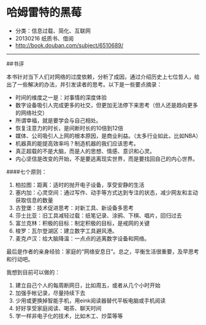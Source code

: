 # 哈姆雷特的黑莓

* 分类：信息过载、简化、互联网
* 20130216 纸质书、借阅
* http://book.douban.com/subject/6510689/

---

##书评

本书针对当下人们对网络的过度依赖，分析了成因，通过介绍历史上七位哲人，给出了一些解决的办法，并引发读者的思考。以下是一些要点摘录：

* 时间的维度之一是：对事情的深度体验
* 数字设备吸引人完成更多的社交，但更加无法停下来思考（但人还是趋向更多的网络社交）
* 所谓幸福，就是要学会与自己相处。
* 恢复注意力的时长，是间断时长的10倍到12倍
* 媒体、公司吸引人上网的根本原因，是商业利益。（太多行业如此，比如NBA）
* 机器真的能提高效率吗？制造机器的我们应该思考。
* 真正超载的不是大脑，而是人的思想、情感、意识和心灵。
* 内心坚信是改变的开始，不是要逃离现实世界，而是要找回自己的内心世界。

####七个原则：

1. 柏拉图：距离：适时的抛开电子设备，享受安静的生活
2. 塞内加：心灵空间：通过写作、动手等方式达到专注的状态，减少网友和主动获取信息的数量
3. 古登堡：技术促进思考：对新工具、新设备多思考
4. 莎士比亚：旧工具减轻过载：纸笔记录、涂鸦、下棋、唱片，回归过去
5. 富兰克林：积极的目标：制定积极的目标，是戒网的关键
6. 梭罗：瓦尔登湖区：建立数字工具避风港。
7. 麦克卢汉：给大脑降温：一点点的逃离数字设备和网络。
 
最后是作者的亲身经验：家庭的“网络安息日”。总之，平衡生活很重要，及早思考和行动吧。
 
我想到目前可以做的：

1. 建立自己个人的每周断网日，比如周五，或者从几个小时开始
2. 加强手帐记录，尽量持续下去
3. 少用或更换掉智能手机，用eink阅读器替代平板电脑或手机阅读
4. 好好享受家庭阅读、喝茶、聊天时间
5. 学一样非电子化的技术，比如木工、炒菜等等
